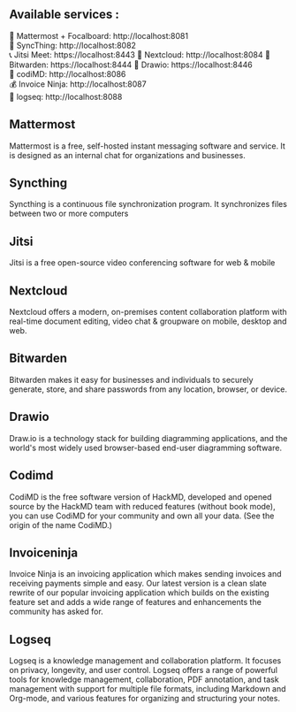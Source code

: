 ## Available services : 

💌 Mattermost + Focalboard:  http://localhost:8081  
🔁 SyncThing:                http://localhost:8082           
📞 Jitsi Meet:               https://localhost:8443
📂 Nextcloud:                http://localhost:8084
💼 Bitwarden:                https://localhost:8444
📝 Drawio:                   https://localhost:8446     
📜 codiMD:                   http://localhost:8086  
💰 Invoice Ninja:            http://localhost:8087      
📖 logseq:                   http://localhost:8088  


## Mattermost
Mattermost is a free, self-hosted instant messaging software and service. It is designed as an internal chat for organizations and businesses.

## Syncthing
Syncthing is a continuous file synchronization program. It synchronizes files between two or more computers

## Jitsi
Jitsi is a free open-source video conferencing software for web & mobile

## Nextcloud
Nextcloud offers a modern, on-premises content collaboration platform with real-time document editing, video chat & groupware on mobile, desktop and web.

## Bitwarden
Bitwarden makes it easy for businesses and individuals to securely generate, store, and share passwords from any location, browser, or device.

## Drawio
Draw.io is a technology stack for building diagramming applications, and the world's most widely used browser-based end-user diagramming software.

## Codimd
CodiMD is the free software version of HackMD, developed and opened source by the HackMD team with reduced features (without book mode), you can use CodiMD for your community and own all your data. (See the origin of the name CodiMD.)

## Invoiceninja
Invoice Ninja is an invoicing application which makes sending invoices and receiving payments simple and easy. Our latest version is a clean slate rewrite of our popular invoicing application which builds on the existing feature set and adds a wide range of features and enhancements the community has asked for.

## Logseq
Logseq is a knowledge management and collaboration platform. It focuses on privacy, longevity, and user control. Logseq offers a range of powerful tools for knowledge management, collaboration, PDF annotation, and task management with support for multiple file formats, including Markdown and Org-mode, and various features for organizing and structuring your notes.